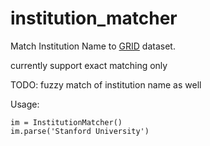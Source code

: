 # institution_matcher

Match Institution Name to [GRID](https://www.grid.ac/downloads) dataset.

currently support exact matching only

TODO: fuzzy match of institution name as well

Usage:

    im = InstitutionMatcher()
    im.parse('Stanford University')
